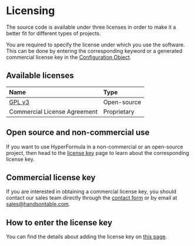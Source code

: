 # Licensing

The source code is available under three licenses in order to make it a
better fit for different types of projects.

You are required to specify the license under which you use the
software. This can be done by entering the corresponding keyword or
a generated commercial license key in the
[Configuration Object](configuration-options.md).

## Available licenses

| Name | Type |
| :--- | :--- |
| [GPL v3](https://github.com/handsontable/hyperformula/blob/master/gpl-3.0.txt) | Open-source |
| Commercial License Agreement | Proprietary |

## Open source and non-commercial use

If you want to use HyperFormula in a non-commercial or an open-source
project, then head to the [license key](license-key.md) page to learn
about the corresponding license key.

## Commercial license key

If you are interested in obtaining a commercial license key, you should
contact our sales team directly through the
[contact form](https://handsontable.com/contact?category=request_for_quotation)
or by email at [sales@handsontable.com](mailto:sales@handsontable.com).

## How to enter the license key

You can find the details about adding the license key on
[this page](license-key.md).

